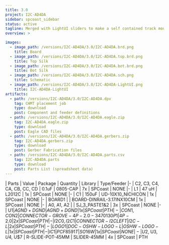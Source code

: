 ```yaml
---
title: 3.0
project: I2C-AD4DA
sidebar: spcoast_sidebar
status: active
tagline: Merged with LightUI sliders to make a self contained track mountable lighting controller
overview: >

images:
  - image_path: /versions/I2C-AD4DA/3.0/I2C-AD4DA.brd.png
    title: Board
  - image_path: /versions/I2C-AD4DA/3.0/I2C-AD4DA.top.brd.png
    title: Top Silk
  - image_path: /versions/I2C-AD4DA/3.0/I2C-AD4DA.bot.brd.png
    title: Bot Silk
  - image_path: /versions/I2C-AD4DA/3.0/I2C-AD4DA.sch.png
    title: Schematic
  - image_path: /versions/I2C-AD4DA/3.0/I2C-AD4DA-LightUI.png
    title: I2C-AD4DA-LightUI
artifacts:
  - path: /versions/I2C-AD4DA/3.0/I2C-AD4DA.dpv
    tag: CHMT placement job
    type: download
    post: Component and feeder definitions
  - path: /versions/I2C-AD4DA/3.0/I2C-AD4DA.eagle.zip
    tag: I2C-AD4DA.eagle.zip
    type: download
    post: Eagle CAD files
  - path: /versions/I2C-AD4DA/3.0/I2C-AD4DA.gerbers.zip
    tag: I2C-AD4DA.gerbers.zip
    type: download
    post: Gerber Fabrication files
  - path: /versions/I2C-AD4DA/3.0/I2C-AD4DA.parts.csv
    tag: I2C-AD4DA.parts
    type: download
    post: Parts List (spreadsheet data)
---
```

| Parts | Value | Package | Quantity | Library | Type/Feeder
|-
| C2, C3, C4, CA, CB, CC, CD | 0.1uF | 0805-CAP | 7x | SPCoast | NONE
|-
| L1 | 47 uH | L2012C | 1x | SPCoast | NONE
|-
| C1 | 150uF | UD-10X10_NICHICON | 1x | SPCoast | NONE
|-
| BOARD1 |  | BOARD-DINRAIL-3.17INX10CM | 1x | SPCoast | NONE
|-
| A0, A1, A2 |  | SJ_3_PASTE1&2 | 3x | SPCoast | NONE
|-
| U$1 | AGND+DGND | AGND+DGND | 1x | SPCoast | PTH
|-
| CON1, CON2 | CONNECTOR-GROVE-4P-2.0-3470130P1 | 4P-2.0 | 2x | SPCoast | PTH
|-
| I2C0, I2C1 | CONNECTOR-I2CLEFT | I2C-L | 2x | SPCoast | PTH
|-
| LOGO1 | DOC-OSHW-LOGO-L | OSHW-LOGO-L | 1x | SPCoast | PTH
|-
| IC1 | PCF8591T | SO16W | 1x | SPCoast | NONE
|-
| U$2, U$3, U$4, U$7 | R-SLIDE-POT-45MM | SLIDER-45MM | 4x | SPCoast | PTH
